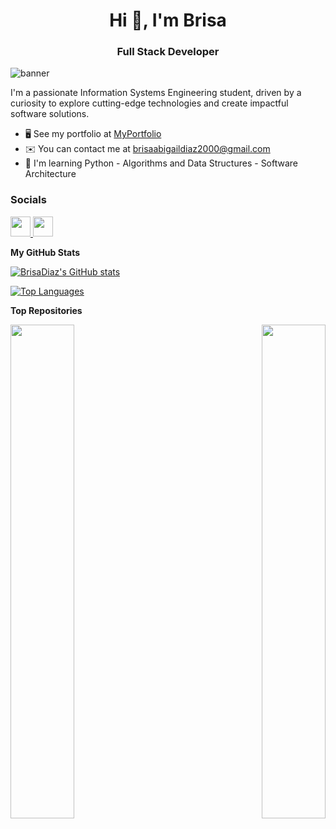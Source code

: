 <h1 align="center">Hi 👋, I'm Brisa</h1>
<h3 align="center">Full Stack Developer</h3>
<img src="https://res.cloudinary.com/myproyects/image/upload/v1651175957/proyects/techs_ivqnmh.png" alt="banner" /> 

I'm a passionate Information Systems Engineering student, driven by a curiosity to explore cutting-edge technologies and create impactful software solutions.

* 🖥️  See my portfolio at [MyPortfolio](http://brisa-diaz.netlify.app)
* ✉️  You can contact me at [brisaabigaildiaz2000@gmail.com](mailto:brisaabigaildiaz2000@gmail.com)
* 🧠  I'm learning Python - Algorithms and Data Structures - Software Architecture
### Socials

<p align="left"> <a href="https://www.github.com/BrisaDiaz" target="_blank" rel="noreferrer"> <picture> <source media="(prefers-color-scheme: dark)" srcset="https://raw.githubusercontent.com/danielcranney/readme-generator/main/public/icons/socials/github-dark.svg" /> <source media="(prefers-color-scheme: light)" srcset="https://raw.githubusercontent.com/danielcranney/readme-generator/main/public/icons/socials/github.svg" /> <img src="https://raw.githubusercontent.com/danielcranney/readme-generator/main/public/icons/socials/github.svg" width="32" height="32" /> </picture> </a> <a href="https://www.linkedin.com/in/brisa-díaz/" target="_blank" rel="noreferrer"> <picture> <source media="(prefers-color-scheme: dark)" srcset="https://raw.githubusercontent.com/danielcranney/readme-generator/main/public/icons/socials/linkedin-dark.svg" /> <source media="(prefers-color-scheme: light)" srcset="https://raw.githubusercontent.com/danielcranney/readme-generator/main/public/icons/socials/linkedin.svg" /> <img src="https://raw.githubusercontent.com/danielcranney/readme-generator/main/public/icons/socials/linkedin.svg" width="32" height="32" /> </picture> </a></p>

<b>My GitHub Stats</b>

<a href="http://www.github.com/BrisaDiaz"><img src="https://github-readme-stats.vercel.app/api?username=BrisaDiaz&show_icons=true&hide=&count_private=true&title_color=0891b2&text_color=ffffff&icon_color=0891b2&bg_color=1c1917&hide_border=true&show_icons=true" alt="BrisaDiaz's GitHub stats" /></a>

<a href="https://github.com/BrisaDiaz" align="left"><img src="https://github-readme-stats.vercel.app/api/top-langs/?username=BrisaDiaz&langs_count=10&title_color=0891b2&text_color=ffffff&icon_color=0891b2&bg_color=1c1917&hide_border=true&locale=en&custom_title=Top%20%Languages" alt="Top Languages" /></a>

<b>Top Repositories</b>

<div width="100%" align="center"><a href="https://github.com/BrisaDiaz/ Mern-stack-delivery-app" align="left"><img align="left" width="45%" src="https://github-readme-stats.vercel.app/api/pin/?username=BrisaDiaz&repo= Mern-stack-delivery-app&title_color=0891b2&text_color=ffffff&icon_color=0891b2&bg_color=1c1917&hide_border=true&locale=en" /></a><a href="https://github.com/BrisaDiaz/ fitness-wiki-nextjs-app" align="right"><img align="right" width="45%" src="https://github-readme-stats.vercel.app/api/pin/?username=BrisaDiaz&repo= fitness-wiki-nextjs-app&title_color=0891b2&text_color=ffffff&icon_color=0891b2&bg_color=1c1917&hide_border=true&locale=en" /></a></div><br /><br /><br /><br /><br /><br /><br />
